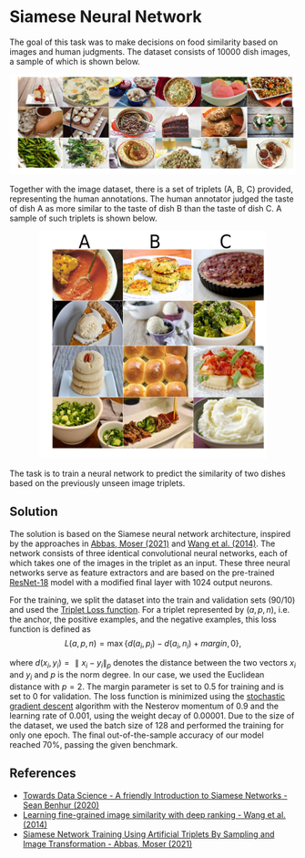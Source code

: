 # Siamese Neural Network

The goal of this task was to make decisions on food similarity based on images and human judgments. The dataset consists of 10000 dish images, a sample of which is shown below.

![Sample data](images/sample_data.jpg)

Together with the image dataset, there is a set of triplets (A, B, C) provided, representing the human annotations. The human annotator judged the taste of dish A as more similar to the taste of dish B than the taste of dish C. A sample of such triplets is shown below.

<p align="center">
  <img src="images/sample_triplets.jpg" width="400" height="400">
</p>

The task is to train a neural network to predict the similarity of two dishes based on the previously unseen image triplets.

## Solution

The solution is based on the Siamese neural network architecture, inspired by the approaches in [Abbas, Moser (2021)](https://arxiv.org/abs/2106.07015) and [Wang et al. (2014)](https://openaccess.thecvf.com/content_cvpr_2014/papers/Wang_Learning_Fine-grained_Image_2014_CVPR_paper.pdf). The network consists of three identical convolutional neural networks, each of which takes one of the images in the triplet as an input. These three neural networks serve as feature extractors and are based on the pre-trained [ResNet-18](https://pytorch.org/vision/master/models/generated/torchvision.models.resnet18.html) model with a modified final layer with 1024 output neurons.

For the training, we split the dataset into the train and validation sets (90/10) and used the [Triplet Loss function](https://pytorch.org/docs/stable/generated/torch.nn.TripletMarginLoss.html). For a triplet represented by ($a, p, n$), i.e. the anchor, the positive examples, and the negative examples, this loss function is defined as
$$L(a,p,n)=\max \lbrace d(a_i​,p_i​)−d(a_i​,n_i​)+margin,0 \rbrace,$$

where $d(x_i,y_i)=∥x_i−y_i∥_p$ denotes the distance between the two vectors $x_i$ and $y_i$ and $p$ is the norm degree. In our case, we used the Euclidean distance with $p=2$. The margin parameter is set to 0.5 for training and is set to 0 for validation. The loss function is minimized using the [stochastic gradient descent](https://pytorch.org/docs/stable/generated/torch.optim.SGD.html) algorithm with the Nesterov momentum of 0.9 and the learning rate of 0.001, using the weight decay of 0.00001. Due to the size of the dataset, we used the batch size of 128 and performed the training for only one epoch. The final out-of-the-sample accuracy of our model reached 70%, passing the given benchmark.

## References

- [Towards Data Science - A friendly Introduction to Siamese Networks - Sean Benhur (2020)](https://towardsdatascience.com/a-friendly-introduction-to-siamese-networks-85ab17522942)
- [Learning fine-grained image similarity with deep ranking - Wang et al. (2014)](https://openaccess.thecvf.com/content_cvpr_2014/papers/Wang_Learning_Fine-grained_Image_2014_CVPR_paper.pdf)
- [Siamese Network Training Using Artificial Triplets By Sampling and Image Transformation - Abbas, Moser (2021)](https://arxiv.org/abs/2106.07015)
